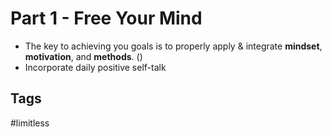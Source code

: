 # Part 1 - Free Your Mind

* The key to achieving you goals is to properly apply & integrate **mindset**, **motivation**, and **methods**. ()
* Incorporate daily positive self-talk

## Tags
#limitless
